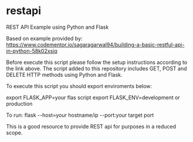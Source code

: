 # restapi
REST API Example using Python and Flask

Based on example provided by:
https://www.codementor.io/sagaragarwal94/building-a-basic-restful-api-in-python-58k02xsiq

Before execute this script please follow the setup instructions according to the link above.
The script added to this repository includes GET, POST and DELETE HTTP methods using Python and Flask.

To execute this script you should export enviroments below:

export FLASK_APP=your flas script
export FLASK_ENV=development or production

To run:  flask --host=your hostname/ip --port:your target port

This is a good resource to provide REST api for purposes in a reduced scope.
